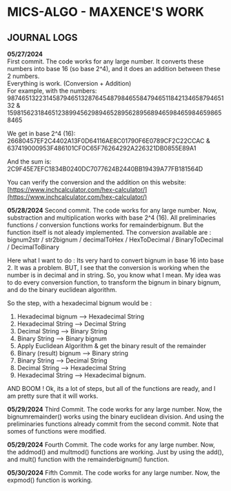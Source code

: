 # MICS-ALGO - MAXENCE'S WORK

## JOURNAL LOGS

**05/27/2024**  
First commit. The code works for any large number. It converts these numbers into base 16 (so base 2^4), and it does an addition between these 2 numbers.  
Everything is work. (Conversion + Addition)  
For example, with the numbers:  
987465132231458794651328764548798465584794651184213465879465132 &  
159815623184651238994562989465289562895689465984659846598658465

We get in base 2^4 (16):  
26680457EF2C4402A13F0D64116AE8C01790F6E0789CF2C22CCAC &  
637419000953F486101CF0C65F76264292A226321DB0855E89A1

And the sum is:  
2C9F45E7EFC1834B0240DC7077624B2440BB19439A77FB181564D

You can verify the conversion and the addition on this website:  
[https://www.inchcalculator.com/hex-calculator/](https://www.inchcalculator.com/hex-calculator/)


**05/28/2024**
Second commit. The code works for any large number. 
Now, substraction and multiplication works with base 2^4 (16).
All preliminaries functions / conversion functions works for remainderbignum. But the function itself is not aleady implemented.
The conversion available are : bignum2str / str2bignum / decimalToHex / HexToDecimal / BinaryToDecimal / DecimalToBinary

Here what I want to do :
Its very hard to convert bignum in base 16 into base 2. It was a problem.
BUT, I see that the conversion is working when the number is in decimal and in string.
So, you know what I mean. My idea was to do every conversion function, to transform the bignum in binary bignum, and do the binary euclidean algorithm.

So the step, with a hexadecimal bignum would be :
1) Hexadecimal bignum --> Hexadecimal String
2) Hexadecimal String --> Decimal String
3) Decimal String --> Binary String
4) Binary String --> Binary bignum
5) Apply Euclidean Algorithm & get the binary result of the remainder
6) Binary (result) bignum --> Binary string
7) Binary String --> Decimal String
8) Decimal String --> Hexadecimal String
9) Hexadecimal String --> Hexadecimal bignum.

AND BOOM ! Ok, its a lot of steps, but all of the functions are ready, and I am pretty sure that it will works.


**05/29/2024**
Third Commit. The code works for any large number.
Now, the bignumremainder() works using the binary euclidean division. And using the preliminaries functions already commit from the second commit.
Note that somes of functions were modified.


**05/29/2024**
Fourth Commit. The code works for any large number.
Now, the addmod() and multmod() functions are working. Just by using the add(), and mult() function with the remainderbignum() function.

**05/30/2024**
Fifth Commit. The code works for any large number.
Now, the expmod() function is working.
